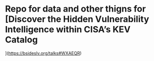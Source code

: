 # Repo for data and other thigns for [Discover the Hidden Vulnerability Intelligence within CISA’s KEV Catalog
](https://bsideslv.org/talks#WXAEQR)
